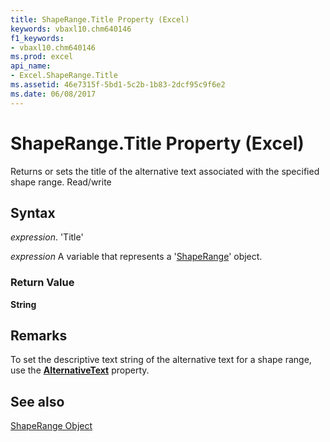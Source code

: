 ```yaml
---
title: ShapeRange.Title Property (Excel)
keywords: vbaxl10.chm640146
f1_keywords:
- vbaxl10.chm640146
ms.prod: excel
api_name:
- Excel.ShapeRange.Title
ms.assetid: 46e7315f-5bd1-5c2b-1b83-2dcf95c9f6e2
ms.date: 06/08/2017
---
```



# ShapeRange.Title Property (Excel)

Returns or sets the title of the alternative text associated with the specified shape range. Read/write


## Syntax

 _expression_. 'Title'

 _expression_ A variable that represents a '[ShapeRange](Excel.ShapeRange.md)' object.


### Return Value

 **String**


## Remarks

To set the descriptive text string of the alternative text for a shape range, use the  **[AlternativeText](Excel.ShapeRange.AlternativeText.md)** property.


## See also


[ShapeRange Object](Excel.ShapeRange.md)

